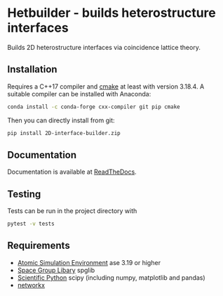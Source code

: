 # Hetbuilder - builds heterostructure interfaces

Builds 2D heterostructure interfaces via coincidence lattice theory.

## Installation

Requires a C++17 compiler and [cmake](https://cmake.org/) at least with version 3.18.4. A suitable compiler can be installed with Anaconda:

```bash
conda install -c conda-forge cxx-compiler git pip cmake
```

Then you can directly install from git:

```bash
pip install 2D-interface-builder.zip
```

## Documentation

Documentation is available at [ReadTheDocs](https://2d-interface-builder.readthedocs.io).

## Testing

Tests can be run in the project directory with

```bash
pytest -v tests
```


## Requirements

- [Atomic Simulation Environment](https://wiki.fysik.dtu.dk/ase/) ase 3.19 or higher
- [Space Group Libary](https://atztogo.github.io/spglib/python-spglib.html) spglib
- [Scientific Python](https://www.scipy.org/) scipy (including numpy, matplotlib and pandas)
- [networkx](https://networkx.github.io/documentation/stable/install.html)
